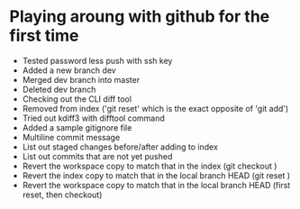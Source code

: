# Playing aroung with github for the first time

* Tested password less push with ssh key
* Added a new branch dev
* Merged dev branch into master
* Deleted dev branch
* Checking out the CLI diff tool
* Removed from index ('git reset' which is the exact opposite of 'git add')
* Tried out kdiff3 with difftool command
* Added a sample gitignore file
* Multiline commit message
* List out staged changes before/after adding to index
* List out commits that are not yet pushed
* Revert the workspace copy to match that in the index (git checkout <filename>)
* Revert the index copy to match that in the local branch HEAD (git reset <filename>)
* Revert the workspace copy to match that in the local branch HEAD (first reset, then checkout)

